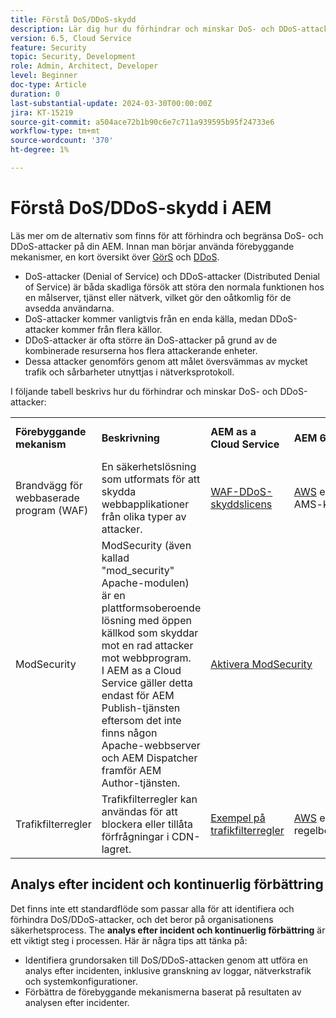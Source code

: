 ```yaml
---
title: Förstå DoS/DDoS-skydd
description: Lär dig hur du förhindrar och minskar DoS- och DDoS-attacker mot AEM.
version: 6.5, Cloud Service
feature: Security
topic: Security, Development
role: Admin, Architect, Developer
level: Beginner
doc-type: Article
duration: 0
last-substantial-update: 2024-03-30T00:00:00Z
jira: KT-15219
source-git-commit: a504ace72b1b90c6e7c711a939595b95f24733e6
workflow-type: tm+mt
source-wordcount: '370'
ht-degree: 1%

---
```



# Förstå DoS/DDoS-skydd i AEM

Läs mer om de alternativ som finns för att förhindra och begränsa DoS- och DDoS-attacker på din AEM. Innan man börjar använda förebyggande mekanismer, en kort översikt över [GörS](https://developer.mozilla.org/en-US/docs/Glossary/DOS_attack) och [DDoS](https://developer.mozilla.org/en-US/docs/Glossary/Distributed_Denial_of_Service).

- DoS-attacker (Denial of Service) och DDoS-attacker (Distributed Denial of Service) är båda skadliga försök att störa den normala funktionen hos en målserver, tjänst eller nätverk, vilket gör den oåtkomlig för de avsedda användarna.
- DoS-attacker kommer vanligtvis från en enda källa, medan DDoS-attacker kommer från flera källor.
- DDoS-attacker är ofta större än DoS-attacker på grund av de kombinerade resurserna hos flera attackerande enheter.
- Dessa attacker genomförs genom att målet översvämmas av mycket trafik och sårbarheter utnyttjas i nätverksprotokoll.

I följande tabell beskrivs hur du förhindrar och minskar DoS- och DDoS-attacker:

<table>
    <tbody>
        <tr>
            <td><strong>Förebyggande mekanism</strong></td>
            <td><strong>Beskrivning</strong></td>
            <td><strong>AEM as a Cloud Service</strong></td>
            <td><strong>AEM 6.5 (AMS)</strong></td>
            <td><strong>AEM 6.5 (lokal)</strong></td>
        </tr>
        <tr>
            <td>Brandvägg för webbaserade program (WAF)</td>
            <td>En säkerhetslösning som utformats för att skydda webbapplikationer från olika typer av attacker.</td>
            <td>
            <a href="https://experienceleague.adobe.com/en/docs/experience-manager-learn/cloud-service/security/traffic-filter-and-waf-rules/examples-and-analysis#waf-rules" target="_blank">WAF-DDoS-skyddslicens</a></td>
            <td><a href="https://docs.aws.amazon.com/waf/" target="_blank">AWS</a> eller <a href="https://azure.microsoft.com/en-us/products/web-application-firewall" target="_blank">Azure</a> WAF via AMS-kontrakt.</td>
            <td>Din egen WAF</td>
        </tr>
        <tr>
            <td>ModSecurity</td>
            <td>ModSecurity (även kallad "mod_security" Apache-modulen) är en plattformsoberoende lösning med öppen källkod som skyddar mot en rad attacker mot webbprogram.<br/> I AEM as a Cloud Service gäller detta endast för AEM Publish-tjänsten eftersom det inte finns någon Apache-webbserver och AEM Dispatcher framför AEM Author-tjänsten.</td>
            <td colspan="3"><a href="https://experienceleague.adobe.com/en/docs/experience-manager-learn/foundation/security/modsecurity-crs-dos-attack-protection" target="_blank">Aktivera ModSecurity </a></td>
        </tr>
        <tr>
            <td>Trafikfilterregler</td>
            <td>Trafikfilterregler kan användas för att blockera eller tillåta förfrågningar i CDN-lagret.</td>
            <td><a href="https://experienceleague.adobe.com/en/docs/experience-manager-learn/cloud-service/security/traffic-filter-and-waf-rules/examples-and-analysis" target="_blank">Exempel på trafikfilterregler</a></td>
            <td><a href="https://docs.aws.amazon.com/waf/latest/developerguide/waf-rule-statement-type-rate-based.html" target="_blank">AWS</a> eller <a href="https://learn.microsoft.com/en-us/azure/web-application-firewall/ag/rate-limiting-overview" target="_blank">Azure</a> regelbegränsningsfunktioner.</td>
            <td>Den lösning du föredrar</td>
        </tr>
    </tbody>
</table>

## Analys efter incident och kontinuerlig förbättring

Det finns inte ett standardflöde som passar alla för att identifiera och förhindra DoS/DDoS-attacker, och det beror på organisationens säkerhetsprocess. The **analys efter incident och kontinuerlig förbättring** är ett viktigt steg i processen. Här är några tips att tänka på:

- Identifiera grundorsaken till DoS/DDoS-attacken genom att utföra en analys efter incidenten, inklusive granskning av loggar, nätverkstrafik och systemkonfigurationer.
- Förbättra de förebyggande mekanismerna baserat på resultaten av analysen efter incidenter.


